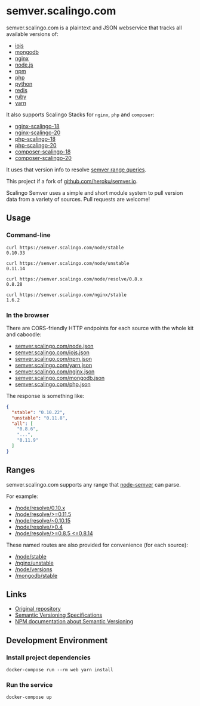 # semver.scalingo.com

semver.scalingo.com is a plaintext and JSON webservice that tracks all available versions of:
- [iojs](/iojs/versions)
- [mongodb](/mongodb/versions)
- [nginx](/nginx/versions)
- [node.js](/node/versions)
- [npm](/npm/versions)
- [php](/php/versions)
- [python](/python/versions)
- [redis](/redis/versions)
- [ruby](/ruby/versions)
- [yarn](/yarn/versions)

It also supports Scalingo Stacks for `nginx`, `php` and `composer`:
- [nginx-scalingo-18](/nginx-scalingo-18/versions)
- [nginx-scalingo-20](/nginx-scalingo-20/versions)
- [php-scalingo-18](/php-scalingo-18/versions)
- [php-scalingo-20](/php-scalingo-20/versions)
- [composer-scalingo-18](/composer-scalingo-18/versions)
- [composer-scalingo-20](/composer-scalingo-20/versions)

It uses that version info to resolve
[semver range queries](https://docs.npmjs.com/about-semantic-versioning).

This project if a fork of [github.com/heroku/semver.io](https://github.com/heroku/semver.io).

Scalingo Semver uses a simple and short module system to pull version data from
a variety of sources. Pull requests are welcome!

## Usage

### Command-line

```shell
curl https://semver.scalingo.com/node/stable
0.10.33

curl https://semver.scalingo.com/node/unstable
0.11.14

curl https://semver.scalingo.com/node/resolve/0.8.x
0.8.28

curl https://semver.scalingo.com/nginx/stable
1.6.2
```

### In the browser

There are CORS-friendly HTTP endpoints for each source
with the whole kit and caboodle:

- [semver.scalingo.com/node.json](https://semver.scalingo.io/node.json)
- [semver.scalingo.com/iojs.json](https://semver.scalingo.io/iojs.json)
- [semver.scalingo.com/npm.json](https://semver.scalingo.io/npm.json)
- [semver.scalingo.com/yarn.json](https://semver.scalingo.io/yarn.json)
- [semver.scalingo.com/nginx.json](https://semver.scalingo.io/nginx.json)
- [semver.scalingo.com/mongodb.json](https://semver.scalingo.io/mongodb.json)
- [semver.scalingo.com/php.json](https://semver.scalingo.io/php.json)

The response is something like:

```json
{
  "stable": "0.10.22",
  "unstable": "0.11.8",
  "all": [
    "0.8.6",
    "...",
    "0.11.9"
  ]
}
```

## Ranges

semver.scalingo.com supports any range that [node-semver](https://github.com/npm/node-semver) can parse.

For example:

- [/node/resolve/0.10.x](https://semver.scalingo.com/node/resolve/0.10.x)
- [/node/resolve/>=0.11.5](https://semver.scalingo.com/node/resolve/>=0.11.5)
- [/node/resolve/~0.10.15](https://semver.scalingo.com/node/resolve/~0.10.15)
- [/node/resolve/>0.4](https://semver.scalingo.com/node/resolve/>0.4)
- [/node/resolve/>=0.8.5 <=0.8.14](https://semver.scalingo.com/node/resolve/>=0.8.5%20<=0.8.14)

These named routes are also provided for convenience (for each source):

- [/node/stable](/node/stable)
- [/nginx/unstable](/nginx/unstable)
- [/node/versions](/node/versions)
- [/mongodb/stable](/mongodb/stable)

## Links

- [Original repository](https://github.com/heroku/semver.io)
- [Semantic Versioning Specifications](https://semver.org)
- [NPM documentation about Semantic Versioning](https://docs.npmjs.com/about-semantic-versioning)

## Development Environment

### Install project dependencies

```shell
docker-compose run --rm web yarn install
```

### Run the service

```shell
docker-compose up
```
